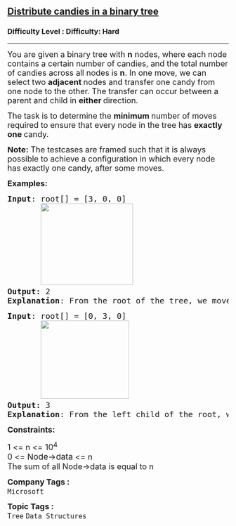 <h2><a href="https://www.geeksforgeeks.org/problems/distribute-candies-in-a-binary-tree/1?page=6&category=Tree&sortBy=submissions">Distribute candies in a binary tree</a></h2><h3>Difficulty Level : Difficulty: Hard</h3><hr><div class="problems_problem_content__Xm_eO"><p><span style="font-size: 18px;">You are given a binary tree with <strong>n</strong> nodes, where each node contains a certain number of candies, and the total number of candies across all nodes is <strong>n</strong>. In one move, we can select two <strong>adjacent </strong>nodes and transfer one candy from one node to the other. The transfer can occur between a parent and child in <strong>either </strong>direction.</span></p>
<p><span style="font-size: 18px;">The task is to determine the <strong>minimum </strong>number of moves required to ensure that every node in the tree has <strong>exactly</strong> <strong>one </strong>candy.</span></p>
<p><span style="font-size: 18px;"><strong>Note:</strong> The testcases are framed such that it is always possible to achieve a configuration in which every node has exactly one candy, after some moves.</span></p>
<p><span style="font-size: 18px;"><strong>Examples:</strong></span></p>
<pre><span style="font-size: 18px;"><strong>Input</strong>: root[] = [3, 0, 0]<br>&nbsp; &nbsp; &nbsp; &nbsp;<img src="https://media.geeksforgeeks.org/img-practice/prod/addEditProblem/706446/Web/Other/blobid0_1737544183.jpg" width="210" height="186"> <br><strong>Output: </strong>2</span><br><span style="font-size: 18px;"><strong>Explanation</strong>: From the root of the tree, we move one candy to its left child, and one candy to its right child. </span></pre>
<pre><span style="font-size: 18px;"><strong>Input</strong>: root[] = [0, 3, 0]<br>&nbsp; &nbsp; &nbsp; &nbsp;<img src="https://media.geeksforgeeks.org/img-practice/prod/addEditProblem/706446/Web/Other/blobid1_1737544324.jpg" width="201" height="178"> &nbsp;<br><strong>Output: </strong>3</span><br><span style="font-size: 18px;"><strong>Explanation</strong>: From the left child of the root, we move two candies to the root [taking two moves]. Then, we move one candy from the root of the tree to the right child.</span></pre>
<div><span style="font-size: 18px;"><strong>Constraints:</strong></span></div>
<p><span style="font-size: 18px;">1 &lt;= n &lt;= 10<sup>4<br></sup></span><span style="font-size: 18px;">0 &lt;= <span style="font-size: 14pt;">Node-&gt;data</span> &lt;= n<br></span><span style="font-size: 18px;"><span style="font-size: 18px;">The sum of all Node-&gt;data is equal to n</span></span></p></div><p><span style=font-size:18px><strong>Company Tags : </strong><br><code>Microsoft</code>&nbsp;<br><p><span style=font-size:18px><strong>Topic Tags : </strong><br><code>Tree</code>&nbsp;<code>Data Structures</code>&nbsp;